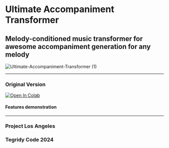 # Ultimate Accompaniment Transformer
## Melody-conditioned music transformer for awesome accompaniment generation for any melody

![Ultimate-Accompaniment-Transformer (1)](https://github.com/asigalov61/Ultimate-Accompaniment-Transformer/assets/56325539/3b3c44d0-6a5d-45c5-81df-fd4de28fc035)

***

### Original Version

[![Open In Colab][colab-badge]][colab-notebook1]

[colab-notebook1]: <https://colab.research.google.com/github/asigalov61/Ultimate-Accompaniment-Transformer/blob/main/Ultimate_Accompaniment_Transformer.ipynb>
[colab-badge]: <https://colab.research.google.com/assets/colab-badge.svg>

#### Features demonstration

***

### Project Los Angeles
### Tegridy Code 2024
